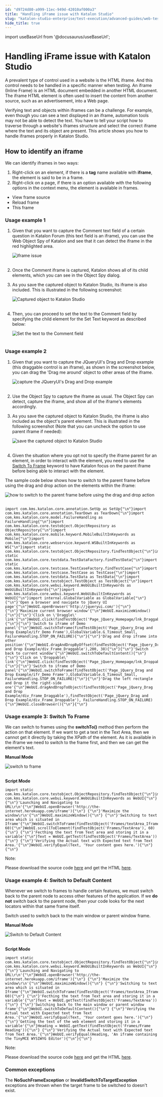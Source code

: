 ```yaml
---
id: "d9724d80-a999-11ec-949d-42010af000a3"
title: "Handling iFrame issue with Katalon Studio"
slug: "katalon-studio-enterprise/test-execution/advanced-guides/web-testing/handling-iframe-issue-with-katalon-studio"
hide_title: true
---
```

import useBaseUrl from '@docusaurus/useBaseUrl';

    

# <a id="id" class="anchor_top_offset"/><a id="ariaid-title1" class="anchor_top_offset"/>Handling iFrame issue with Katalon Studio

    
      
<p xmlns="http://www.w3.org/1999/xhtml" className="p">A prevalent type of control used in a website is the HTML   iframe. And this control needs to be handled in a specific manner   when testing. An iframe (Inline Frame) is an HTML document embedded   in another HTML document. The iframe HTML element is often used to   insert the content from another source, such as an advertisement,   into a Web page.</p> 
      
<p xmlns="http://www.w3.org/1999/xhtml" className="p">Verifying text and objects within iframes can be a challenge.   For example, even though you can see a text displayed in an iframe,   automation tools may not be able to detect the text. You have to   tell your script how to traverse through a website's iframes   structure and select the correct iframe where the text and its   object are present. This article shows you how to handle iframes   properly in Katalon Studio.</p> 
    
  
    

## <a id="id_1" class="anchor_top_offset"/>How to identify an iframe

    
      
<p xmlns="http://www.w3.org/1999/xhtml" className="p">We can identify iframes in two ways:</p> 
      
<ol xmlns="http://www.w3.org/1999/xhtml" className="ol">   <li className="li">Right-click on an element, if there is     a <strong className="ph b">tag</strong> name available     with <strong className="ph b">iframe</strong>, the element is said to be in a     frame.</li>   <li className="li">Right-click on a page, if there is an option available with the     following options in the context menu, the element is available in     frames.</li> </ol> 
      
<ul xmlns="http://www.w3.org/1999/xhtml" className="ul">   <li className="li">View frame source</li>   <li className="li">Reload frame</li>   <li className="li">This frame</li> </ul> 
    
                      
      

### <a id="id_2" class="anchor_top_offset"/>Usage example 1

      
        
<ol xmlns="http://www.w3.org/1999/xhtml" className="ol">   <li className="li">     <p className="p">Given that you want to capture the Comment text field of a       certain question in Katalon Forum (this text field is an iframe),       you can use the Web Object Spy of Katalon and see that it can       detect the iframe in the red highlighted area.</p>     <p className="p">       <img className="image" src={useBaseUrl("https://github.com/katalon-studio/docs-images/raw/master/katalon-studio/tutorials/handling_iframe_issue/Web-Object-Spy.png")} alt="iframe issue" /><br /><br />     </p>   </li>   <li className="li">     <p className="p">Once the Comment iframe is captured, Katalon shows all of its       child elements, which you can see in the Object Spy dialog.</p>   </li>   <li className="li">     <p className="p">As you save the captured object to Katalon Studio, its iframe is       also included. This is illustrated in the following screenshot:</p>     <p className="p">       <img className="image" src={useBaseUrl("https://github.com/katalon-studio/docs-images/raw/master/katalon-studio/tutorials/handling_iframe_issue/captured-object.png")} alt="Captured object to Katalon Studio" /><br /><br />     </p>   </li>   <li className="li">     <p className="p">Then, you can proceed to set the text to the Comment field by       specifying the child element for the Set Text keyword as described       below:</p>     <p className="p">       <img className="image" src={useBaseUrl("https://github.com/katalon-studio/docs-images/raw/master/katalon-studio/tutorials/handling_iframe_issue/Comment-field-1024x238.png")} alt="Set the text to the Comment field" /><br /><br />     </p>   </li> </ol> 
      
    

### <a id="id_3" class="anchor_top_offset"/>Usage example 2

<ol xmlns="http://www.w3.org/1999/xhtml" className="ol"><li className="li">     <p className="p">Given that you want to capture the JQueryUI's Drag and Drop       example (this draggable control is an iframe), as shown in the       screenshot below, you can drag the 'Drag me around' object to other       areas of the iframe.</p>     <p className="p">       <img className="image" src={useBaseUrl("https://github.com/katalon-studio/docs-images/raw/master/katalon-studio/tutorials/handling_iframe_issue/JQueryUIs-Drag-and-Drop.png")} alt="capture the JQueryUI's Drag and Drop example" /><br /><br />     </p>   </li><li className="li">     <p className="p">Use the Object Spy to capture the iframe as usual. The Object       Spy can detect, capture the iframe, and show all of the iframe's       elements accordingly.</p>   </li><li className="li">     <p className="p">As you save the captured object to Katalon Studio, the iframe is       also included as the object's parent element. This is illustrated       in the following screenshot (Note that you can uncheck the option       to use parent iframe if needed):</p>     <p className="p">       <img className="image" src={useBaseUrl("https://github.com/katalon-studio/docs-images/raw/master/katalon-studio/tutorials/handling_iframe_issue/objects-parent-element..png")} alt="save the captured object to Katalon Studio" /><br /><br />     </p>   </li><li className="li">     <p className="p">Given the situation where you opt not to specify the iframe       parent for an element, in order to interact with the element, you       need to use the <a className="xref j-external-link" href="https://docs.katalon.com/katalon-studio/docs/webui-switch-to-frame.html" target="_blank">Switch To Frame</a>       keyword to have Katalon focus on the parent iframe before being       able to interact with the element.</p>   </li></ol> 
<p xmlns="http://www.w3.org/1999/xhtml" className="p">The sample code below shows how to switch to the parent frame   before using the drag and drop action on the elements within the   iframe:</p> 
<p xmlns="http://www.w3.org/1999/xhtml" className="p">   <img className="image" src={useBaseUrl("https://github.com/katalon-studio/docs-images/raw/master/katalon-studio/tutorials/handling_iframe_issue/sample-code_drag_n_drop.png")} alt="how to switch to the parent frame before using the drag and drop action" /><br /><br /> </p> 
<pre xmlns="http://www.w3.org/1999/xhtml" className="pre codeblock"><code>import com.kms.katalon.core.annotation.SetUp as SetUp{"\n"}import com.kms.katalon.core.annotation.TearDown as TearDown{"\n"}import com.kms.katalon.core.model.FailureHandling as FailureHandling{"\n"}import com.kms.katalon.core.testobject.ObjectRepository as ObjectRepository{"\n"}import com.kms.katalon.core.mobile.keyword.MobileBuiltInKeywords as Mobile{"\n"}import com.kms.katalon.core.webservice.keyword.WSBuiltInKeywords as WS{"\n"}import static com.kms.katalon.core.testobject.ObjectRepository.findTestObject{"\n"}import static com.kms.katalon.core.testdata.TestDataFactory.findTestData{"\n"}import static com.kms.katalon.core.testcase.TestCaseFactory.findTestCase{"\n"}import com.kms.katalon.core.testcase.TestCase as TestCase{"\n"}import com.kms.katalon.core.testdata.TestData as TestData{"\n"}import com.kms.katalon.core.testobject.TestObject as TestObject{"\n"}import com.kms.katalon.core.webui.keyword.WebUiBuiltInKeywords as WebUiBuiltInKeywords{"\n"}import com.kms.katalon.core.webui.keyword.WebUiBuiltInKeywords as WebUI{"\n"}import internal.GlobalVariable as GlobalVariable{"\n"}{"\n"}'Open a browser and navigate to jQuery UI page'{"\n"}WebUI.openBrowser('http://jqueryui.com/'){"\n"}{"\n"}'Maximize current browser window'{"\n"}WebUI.maximizeWindow(){"\n"}{"\n"}'Click on \'Draggle\' link'{"\n"}WebUI.click(findTestObject('Page_jQuery_Homepage/lnk_Draggable')){"\n"}{"\n"}'Switch to iframe of Demo panel'{"\n"}WebUI.switchToFrame(findTestObject('Page_jQuery_Drag and Drop Example/ifr_Demo Frame'),GlobalVariable.G_Timeout_Small, FailureHandling.STOP_ON_FAILURE){"\n"}{"\n"}'Drag and drop iframe into other position'{"\n"}WebUI.dragAndDropByOffset(findTestObject('Page_jQuery_Drag and Drop Example/div_Frame_Draggable'),200, 38){"\n"}{"\n"}'Switch back to current window'{"\n"}WebUI.switchToDefaultContent(){"\n"}{"\n"}'Click on \'Droppable\' link'{"\n"}WebUI.click(findTestObject('Page_jQuery_Homepage/lnk_Droppable')){"\n"}{"\n"}'Switch to iframe of Demo panel'{"\n"}WebUI.switchToFrame(findTestObject('Page_jQuery_Drag and Drop Example/ifr_Demo Frame'),GlobalVariable.G_Timeout_Small, FailureHandling.STOP_ON_FAILURE){"\n"}{"\n"}'Drag the left rectangle and Drop it the right-side one'{"\n"}WebUI.dragAndDropToObject(findTestObject('Page_jQuery_Drag and Drop Example/div_Frame_Draggable'),findTestObject('Page_jQuery_Drag and Drop Example/div_Frame_Droppable'), FailureHandling.STOP_ON_FAILURE){"\n"}WebUI.closeBrowser(){"\n"}{"\n"}</code></pre> 
      

### <a id="id_4" class="anchor_top_offset"/>Usage example 3: Switch To Frame

      
        
<p xmlns="http://www.w3.org/1999/xhtml" className="p">We can switch to frames using the   <strong className="ph b">switchTo()</strong> method then perform the action on   that element. If we want to get a text in the Text Area,   then we cannot get it directly by taking the XPath of the element.   As it is available in the iframe we need to switch to the   frame first, and then we can get the element's text.</p> 
        
<p xmlns="http://www.w3.org/1999/xhtml" className="p">   <strong className="ph b">Manual Mode</strong> </p> 
        
<p xmlns="http://www.w3.org/1999/xhtml" className="p">   <img className="image" src={useBaseUrl("https://github.com/katalon-studio/docs-images/raw/master/katalon-studio/tutorials/handling_iframe_issue/switch-to-frame.png")} alt="switch to frame" /><br /><br /> </p> 
        
<p xmlns="http://www.w3.org/1999/xhtml" className="p">   <strong className="ph b">Script Mode</strong> </p> 
                  
<pre xmlns="http://www.w3.org/1999/xhtml" className="pre codeblock"><code>import static com.kms.katalon.core.testobject.ObjectRepository.findTestObject{"\n"}import com.kms.katalon.core.webui.keyword.WebUiBuiltInKeywords as WebUI{"\n"} {"\n"}'Launching and Navigating to URL\r\n'{"\n"}WebUI.openBrowser('http://the-internet.herokuapp.com/iframe'){"\n"} {"\n"}'Maximize the window\r\n'{"\n"}WebUI.maximizeWindow(){"\n"} {"\n"}'Switching to text area which is situated in Iframe'{"\n"}WebUI.switchToFrame(findTestObject('Frames/textArea_Iframe'), 60){"\n"}WebUI.scrollToElement(findTestObject('Frames/TextArea'), 60){"\n"} {"\n"}'Fecthing the text from Text area and storing it in a variable'{"\n"}Text = WebUI.getText(findTestObject('Frames/TextArea')){"\n"} {"\n"}'Verifying the Actual text with Expected text from Text Area.'{"\n"}WebUI.verifyEqual(Text, 'Your content goes here.'){"\n"}{"\n"}</code></pre> 
                
<div xmlns="http://www.w3.org/1999/xhtml" className="note note note_note"><span className="note__title">Note:</span> 
  <p className="p">Please download the source code <a className="xref j-external-link" href="https://github.com/katalon-studio/katalon-web-automation" target="_blank">here</a> and
    get the HTML <a className="xref j-external-link" href="https://github.com/katalon-studio/katalon-web-automation/blob/master/Html%20Files/How%20to%20Handle%20Frames.html" target="_blank">here</a>.</p>
</div>
      
    
      

### <a id="id_5" class="anchor_top_offset"/>Usage example 4: Switch to Default Content

      
        
<p xmlns="http://www.w3.org/1999/xhtml" className="p">Whenever we switch to frames to handle certain features, we must   switch back to the parent node to access other features of the   application. If we <strong className="ph b">do not</strong> switch back to   the parent node, then your code looks for the next locators within   that same frame itself.</p> 
        
<p xmlns="http://www.w3.org/1999/xhtml" className="p">Switch used to switch back to the main window or parent window   frame.</p> 
        
<p xmlns="http://www.w3.org/1999/xhtml" className="p">   <strong className="ph b">Manual Mode</strong> </p> 
        
<p xmlns="http://www.w3.org/1999/xhtml" className="p">   <img className="image" src={useBaseUrl("https://github.com/katalon-studio/docs-images/raw/master/katalon-studio/tutorials/handling_iframe_issue/Switch-to-Default-Content.png")} alt="Switch to Default Content" /><br /><br /> </p> 
        
<p xmlns="http://www.w3.org/1999/xhtml" className="p">   <strong className="ph b">Script Mode</strong> </p> 
                  
<pre xmlns="http://www.w3.org/1999/xhtml" className="pre codeblock"><code>import static com.kms.katalon.core.testobject.ObjectRepository.findTestObject{"\n"}import com.kms.katalon.core.webui.keyword.WebUiBuiltInKeywords as WebUI{"\n"} {"\n"}'Launching and Navigating to URL\r\n'{"\n"}WebUI.openBrowser('http://the-internet.herokuapp.com/iframe'){"\n"} {"\n"}'Maximize the window\r\n'{"\n"}WebUI.maximizeWindow(){"\n"} {"\n"}'Switching to text area which is situated in Iframe'{"\n"}WebUI.switchToFrame(findTestObject('Frames/textArea_Iframe'), 60){"\n"} {"\n"}'Fecthing the text from Text area and storing it in a variable'{"\n"}Text = WebUI.getText(findTestObject('Frames/TextArea')){"\n"} {"\n"}'Switching back to the main window or parent window frame'{"\n"}WebUI.switchToDefaultContent(){"\n"} {"\n"}'Verifying the Actual text with Expected text from Text Area.'{"\n"}WebUI.verifyEqual(Text, 'Your content goes here.'){"\n"} {"\n"}'Getting the text of the web element and storing it in a variable'{"\n"}Heading = WebUI.getText(findTestObject('Frames/Frame Heading')){"\n"} {"\n"}'Verifying the Actual text with Expected text from Text Area.'{"\n"}WebUI.verifyEqual(Heading, 'An iframe containing the TinyMCE WYSIWYG Editor'){"\n"}{"\n"}</code></pre> 
                
<div xmlns="http://www.w3.org/1999/xhtml" className="note note note_note"><span className="note__title">Note:</span> 
  <p className="p">Please download the source code <a className="xref j-external-link" href="https://github.com/katalon-studio/katalon-web-automation" target="_blank">here</a> and
    get the HTML <a className="xref j-external-link" href="https://github.com/katalon-studio/katalon-web-automation/blob/master/Html%20Files/How%20to%20Handle%20Frames.html" target="_blank">here</a>.</p>
</div>
      
    
      

### <a id="id_6" class="anchor_top_offset"/>Common exceptions

      
        
<p xmlns="http://www.w3.org/1999/xhtml" className="p">The <strong className="ph b">NoSuchFrameException</strong> or   <strong className="ph b">InvalidSwitchToTargetException</strong> exceptions are   thrown when the target frame to be switched to doesn't exist.</p> 
      
    
